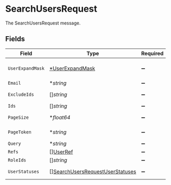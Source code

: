 # SearchUsersRequest

The SearchUsersRequest message.


## Fields

| Field                                                                                     | Type                                                                                      | Required                                                                                  | Description                                                                               |
| ----------------------------------------------------------------------------------------- | ----------------------------------------------------------------------------------------- | ----------------------------------------------------------------------------------------- | ----------------------------------------------------------------------------------------- |
| `UserExpandMask`                                                                          | [*UserExpandMask](../../models/shared/userexpandmask.md)                                  | :heavy_minus_sign:                                                                        | The UserExpandMask message.                                                               |
| `Email`                                                                                   | **string*                                                                                 | :heavy_minus_sign:                                                                        | The email field.                                                                          |
| `ExcludeIds`                                                                              | []*string*                                                                                | :heavy_minus_sign:                                                                        | The excludeIds field.                                                                     |
| `Ids`                                                                                     | []*string*                                                                                | :heavy_minus_sign:                                                                        | The ids field.                                                                            |
| `PageSize`                                                                                | **float64*                                                                                | :heavy_minus_sign:                                                                        | The pageSize field.                                                                       |
| `PageToken`                                                                               | **string*                                                                                 | :heavy_minus_sign:                                                                        | The pageToken field.                                                                      |
| `Query`                                                                                   | **string*                                                                                 | :heavy_minus_sign:                                                                        | The query field.                                                                          |
| `Refs`                                                                                    | [][UserRef](../../models/shared/userref.md)                                               | :heavy_minus_sign:                                                                        | The refs field.                                                                           |
| `RoleIds`                                                                                 | []*string*                                                                                | :heavy_minus_sign:                                                                        | The roleIds field.                                                                        |
| `UserStatuses`                                                                            | [][SearchUsersRequestUserStatuses](../../models/shared/searchusersrequestuserstatuses.md) | :heavy_minus_sign:                                                                        | The userStatuses field.                                                                   |